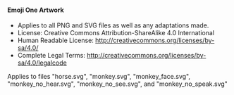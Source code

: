 #### Emoji One Artwork

*  Applies to all PNG and SVG files as well as any adaptations made.
*  License: Creative Commons Attribution-ShareAlike 4.0 International
*  Human Readable License: http://creativecommons.org/licenses/by-sa/4.0/
*  Complete Legal Terms: http://creativecommons.org/licenses/by-sa/4.0/legalcode

Applies to files "horse.svg", "monkey.svg", "monkey_face.svg", "monkey_no_hear.svg", "monkey_no_see.svg", and "monkey_no_speak.svg"
